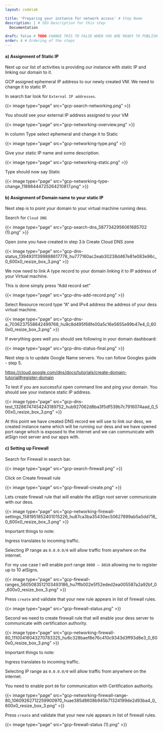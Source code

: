 ```yaml
---
layout: codelab

title: 'Preparing your instance for network access' # Step Name
description: | # SEO Description for this step
  Documentation

draft: false # TODO CHANGE THIS TO FALSE WHEN YOU ARE READY TO PUBLISH THE PAGE
order: 4 # Ordering of the steps
---
```



#### a) Assignment of Static IP 
Next up our list of activities is providing our instance with static IP and linking our domain to it.

GCP assigned ephemeral IP address to our newly created VM. We need to change it to static IP.

In search bar look for ```External IP addresses```.

{{< image type="page" src="gcp-search-networking.png" >}}

You should see your external IP address assigned to your VM

{{< image type="page" src="gcp-networking-overview.png" >}}

In column Type select ephemeral and change it to Static

{{< image type="page" src="gcp-networking-type.png" >}}

Give your static IP name and some description.

{{< image type="page" src="gcp-networking-static.png" >}}

Type should now say Static

{{< image type="page" src="gcp-networking-type-change_11898444725264210817.png" >}}

#### b) Assignment of Domain name to your static IP 
Next step is to point your domain to your virtual machine running dess.

Search for ```Cloud DNS```

{{< image type="page" src="gcp-search-dns_5877342956061685702 (1).png" >}}

Open zone you have created in step 3.b Create Cloud DNS zone

{{< image type="page" src="gcp-dns-status_13949311399888617778_hu777160ac2eab30238d467e81e083e96c_0_600x0_resize_box_3.png" >}}

We now need to link A type record to your domain linking it to IP address of your Virtual machine.

This is done simply press “Add record set”

{{< image type="page" src="gcp-dns-add-record.png" >}}

Select Resource record type “A” and IPv4 address the address of your dess virtual machine.

{{< image type="page" src="gcp-dns-a_7036237558642499768_hu9c8d495f68fe00a5c16e5655e99b47e4_0_600x0_resize_box_3.png" >}}

If everything goes well you should see following in your domain dashboard:

{{< image type="page" src="gcp-dns-status-final.png" >}}

Next step is to update Google Name servers. You can follow Googles guide - step 5.

https://cloud.google.com/dns/docs/tutorials/create-domain-tutorial#register-domain

To test if you are successful open command line and ping your domain. You should see your instance static IP address.

{{< image type="page" src="gcp-dns-test_13286747454243189752_hub927062d8ba3f5df539b7c7916074aad_0_500x0_resize_box_3.png" >}}

At this point we have created DNS record we will use to link our dess, we created instance name which will be running our dess and we have opened port range which is exposed to the internet and we can communicate with atSign root server and our apps with.

#### c) Setting up Firewall 
Search for Firewall in search bar.

{{< image type="page" src="gcp-search-firewall.png" >}}

Click on Create firewall rule

{{< image type="page" src="gcp-firewall-create.png" >}}

Lets create firewall rule that will enable the atSign root server communicate with our dess.

{{< image type="page" src="gcp-networking-firewall-settings_1581951852401015226_hu87ca3ba35430ec50627899ab5a5dd716_0_600x0_resize_box_3.png" >}}

Important things to note:

Ingress translates to incoming traffic.

Selecting IP range as ```0.0.0.0/0``` will allow traffic from anywhere on the internet.

For my use case I will enable port range ```8000 – 8010``` allowing me to register up to 10 atSigns.

{{< image type="page" src="gcp-firewall-ranges_5605083512103493186_hu7ffb002e5f52eded2ea005587a2a92bf_0_600x0_resize_box_3.png" >}}

Press ```create``` and validate that your new rule appears in list of firewall rules.

{{< image type="page" src="gcp-firewall-status.png" >}}

Second we need to create firewall rule that will enable your dess server to communicate with certification authority.

{{< image type="page" src="gcp-networking-firewall-80_11100416043270783325_hu6c328baef8e76c410c9343d3ff93d8e3_0_600x0_resize_box_3.png" >}}

Important things to note:

Ingress translates to incoming traffic.

Selecting IP range as ```0.0.0.0/0``` will allow traffic from anywhere on the internet.

You need to enable port ```80``` for communication with Certification authority.

{{< image type="page" src="gcp-networking-firewall-range-80_10609262712259900970_huae385d8608b945b71324199de2d93ba4_0_600x0_resize_box_3.png" >}}

Press ```create``` and validate that your new rule appears in list of firewall rules.

{{< image type="page" src="gcp-firewall-status (1).png" >}}